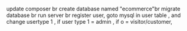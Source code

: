 update composer br
create database named "ecommerce"br
migrate database br
run server br
register user,
goto mysql in user table ,
and change usertype 1 ,
if user type 1 = admin ,
if o = visitor/customer,
